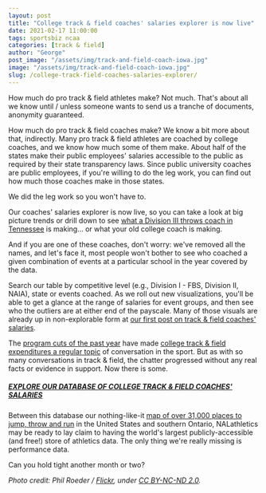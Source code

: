 ```yaml
---
layout: post
title: "College track & field coaches' salaries explorer is now live"
date: 2021-02-17 11:00:00
tags: sportsbiz ncaa
categories: [track & field]
author: "George"
post_image: "/assets/img/track-and-field-coach-iowa.jpg"
image: "/assets/img/track-and-field-coach-iowa.jpg"
slug: /college-track-field-coaches-salaries-explorer/
---
```

How much do pro track & field athletes make? Not much. That's about all we know until / unless someone wants to send us a tranche of documents, anonymity guaranteed.

How much do pro track & field coaches make? We know a bit more about that, indirectly. Many pro track & field athletes are coached by college coaches, and we know how much some of them make. About half of the states make their public employees' salaries accessible to the public as required by their state transparency laws. Since public university coaches are public employees, if you're willing to do the leg work, you can find out how much those coaches make in those states.

We did the leg work so you won't have to.

Our coaches' salaries explorer is now live, so you can take a look at big picture trends or drill down to see [what a Division III throws coach in Tennessee](https://nalathletics.com/coaches-salaries-explorer) is making... or what your old college coach is making. 

And if you are one of these coaches, don't worry: we've removed all the names, and let's face it, most people won't bother to see who coached a given combination of events at a particular school in the year covered by the data. 

Search our table by competitive level (e.g., Division I - FBS, Division II, NAIA), state or events coached. As we roll out new visualizations, you'll be able to get a glance at the range of salaries for event groups, and then see who the outliers are at either end of the payscale. Many of those visuals are already up in non-explorable form at [our first post on track & field coaches' salaries](https://nalathletics.com/blog/2020/11/18/how-much-do-college-track-and-field-coaches-make). 

The [program cuts of the past year](https://nalathletics.com/blog/2020/11/22/track-and-field-alumni-start-funding-cancelled-seasons) have made [college track & field expenditures a regular topic](https://nalathletics.com/blog/2021/01/05/ncaa-track-and-field-spending-results) of conversation in the sport. But as with so many conversations in track & field, the chatter progressed without any real facts or evidence in support. Now there is some.

##### [EXPLORE OUR DATABASE OF COLLEGE TRACK & FIELD COACHES' SALARIES](https://nalathletics.com/coaches-salaries-explorer.html)

Between this database our nothing-like-it [map of over 31,000 places to jump, throw and run](https://nalathletics.com/map) in the United States and southern Ontario, NALathletics may be ready to lay claim to having the world's largest publicly-accessible (and free!) store of athletics data. The only thing we're really missing is performance data.

Can you hold tight another month or two?

<em>Photo credit: Phil Roeder / [Flickr](https://flic.kr/p/9BrkM8), under [CC BY-NC-ND 2.0](https://creativecommons.org/licenses/by-nc-nd/2.0/).
